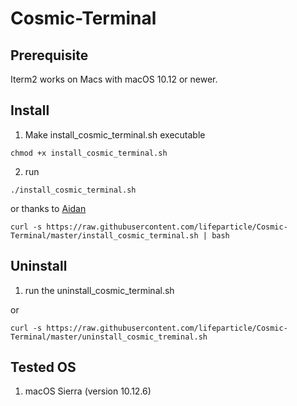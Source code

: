 # Cosmic-Terminal

## Prerequisite

Iterm2 works on Macs with macOS 10.12 or newer.

## Install

1. Make install_cosmic_terminal.sh executable
```
chmod +x install_cosmic_terminal.sh
```

2. run
```
./install_cosmic_terminal.sh
```

or thanks to [Aidan](https://github.com/cyclotron3k)

```
curl -s https://raw.githubusercontent.com/lifeparticle/Cosmic-Terminal/master/install_cosmic_terminal.sh | bash
```

## Uninstall

1. run the uninstall_cosmic_terminal.sh

or

```
curl -s https://raw.githubusercontent.com/lifeparticle/Cosmic-Terminal/master/uninstall_cosmic_treminal.sh
```

## Tested OS
1. macOS Sierra (version 10.12.6)

